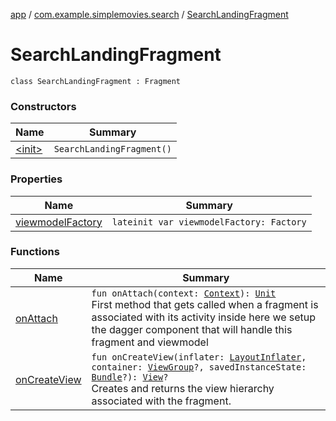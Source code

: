 [app](../../index.md) / [com.example.simplemovies.search](../index.md) / [SearchLandingFragment](./index.md)

# SearchLandingFragment

`class SearchLandingFragment : Fragment`

### Constructors

| Name | Summary |
|---|---|
| [&lt;init&gt;](-init-.md) | `SearchLandingFragment()` |

### Properties

| Name | Summary |
|---|---|
| [viewmodelFactory](viewmodel-factory.md) | `lateinit var viewmodelFactory: Factory` |

### Functions

| Name | Summary |
|---|---|
| [onAttach](on-attach.md) | `fun onAttach(context: `[`Context`](https://developer.android.com/reference/android/content/Context.html)`): `[`Unit`](https://kotlinlang.org/api/latest/jvm/stdlib/kotlin/-unit/index.html)<br>First method that gets called when a fragment is associated with its activity inside here we setup the dagger component that will handle this fragment and viewmodel |
| [onCreateView](on-create-view.md) | `fun onCreateView(inflater: `[`LayoutInflater`](https://developer.android.com/reference/android/view/LayoutInflater.html)`, container: `[`ViewGroup`](https://developer.android.com/reference/android/view/ViewGroup.html)`?, savedInstanceState: `[`Bundle`](https://developer.android.com/reference/android/os/Bundle.html)`?): `[`View`](https://developer.android.com/reference/android/view/View.html)`?`<br>Creates and returns the view hierarchy associated with the fragment. |
